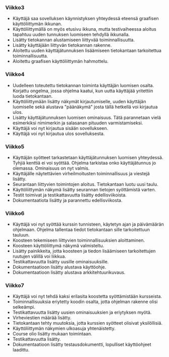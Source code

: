 ### Viikko3

- Käyttäjä saa sovelluksen käynnistyksen yhteydessä eteensä graafisen käyttöliittymän ikkunan.
- Käyttöliittymällä on myös etusivu ikkuna, mutta testivaiheessa aloitus tapahtuu uuden tunnuksen luomiseen tehdyllä ikkunalla.
- Lisätty tietokannan alustamiseen liittyvää toiminnallisuutta.
- Lisätty käyttäjään liittyvän tietokannan rakenne.
- Aloitettu uuden käyttäjätunnuksen lisäämiseen tietokantaan tarkoitettua toiminnallisuutta.
- Aloitettu graafisen käyttöliittymän hahmottelu.

### Viikko4
- Uudelleen toteutettu tietokannan toiminta käyttäjän luomisen osalta. Korjattu ongelma, jossa ohjelma kaatui, kun uutta käyttäjää yritettiin luoda tietokantaan.
- Käyttöliittymään lisätty näkymät kirjautumiselle, uuden käyttäjän luomiselle sekä alustava "päänäkymä" josta tällä hetkellä voi kirjautua ulos.
- Lisätty käyttäjätunnuksen luomisen ominaisuus. Tätä parannetaan vielä esimerkiksi nimimerkin ja salasanan pituuden varmistamiseksi.
- Käyttäjä voi nyt kirjautua sisään sovellukseen.
- Käyttäjä voi nyt kirjautua ulos sovelluksesta.

### Viikko5
- Käyttäjän syötteet tarkastetaan käyttäjätunnuksen luomisen yhteydessä. Tyhjiä kenttiä ei voi syöttää. Ohjelma tarkistaa onko käyttäjätunnus jo olemassa. Ominaisuus on nyt valmis.
- Käyttäjälle näytettävien virheilmoitusten toiminnallisuus ja viestejä lisätty.
- Seurantaan liittyvien toimintojen aloitus. Tietokantaan luotu uusi taulu.
- Käyttöliittymän näkymä lisätty seurannan tietojen syöttämistä varten.
- Testit toimivat ja testikattavuutta lisätty edellisviikoista.
- Dokumentaatiota lisätty ja parannettu edellisviikosta.

### Viikko6
- Käyttäjä voi nyt syöttää kurssin tunnisteen, käytetyn ajan ja päivämäärän ohjelmaan. Ohjelma tallentaa tiedot tietokantaan sille tarkoitettuun tauluun.
- Koosteen tekemiseen liittyvien toiminnallisuuksien aloittaminen.
- Koosteen käyttöliittymä näkymä valmisteltu.
- Lisätty painikkeita, jotta koosteen ja tiedon lisäämiseen tarkoitettujen ruutujen välillä voi liikkua.
- Testikattavuutta lisätty uusille ominaisuuksille.
- Dokumentaatioon lisätty alustava käyttöohje.
- Dokumentaatioon lisätty alustava arkkitehtuurikuvaus.

### Viikko7
- Käyttäjä voi nyt tehdä kaksi erilasita koostetta syöttämistään kursseista.
- Toiminnallisuuksia eriytetty koodin osalta, jotta ohjelman rakenne olisi selkeämpi.
- Testikattavuutta lisätty uusien ominaisuuksien ja eriytyksen myötä.
- Virheviestien määrää lisätty.
- Tietokantaan tehty muutoksia, jotta kurssien syötteet olisivat yksilöllisiä.
- Käyttöliittymän näkymien ulkoasuja yhtenäistetty.
- Course olio lisätty mukaan toimintaan.
- Testikattavuutta lisätty.
- Dokumentaatioon lisätty testausdokumentti, lopulliset käyttöohjeet laadittu.
